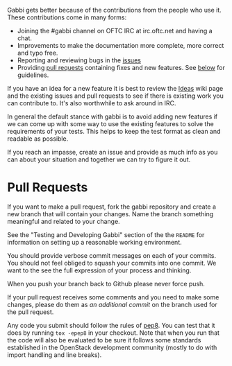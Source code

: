 
Gabbi gets better because of the contributions from the people who use
it. These contributions come in many forms:

* Joining the #gabbi channel on OFTC IRC at irc.oftc.net and
  having a chat.
* Improvements to make the documentation more complete, more correct
  and typo free.
* Reporting and reviewing bugs in the
  [issues](https://github.com/cdent/gabbi/issues)
* Providing [pull requests](https://github.com/cdent/gabbi/pulls)
  containing fixes and new features. See [below](#pull-requests) for
  guidelines.

If you have an idea for a new feature it is best to review the
[Ideas](https://github.com/cdent/gabbi/wiki/Ideas) wiki page and the
existing issues and pull requests to see if there is existing work you
can contribute to. It's also worthwhile to ask around in IRC.

In general the default stance with gabbi is to avoid adding new features
if we can come up with some way to use the existing features to solve
the requirements of your tests. This helps to keep the test format
as clean and readable as possible.

If you reach an impasse, create an issue and provide as much info as you
can about your situation and together we can try to figure it out.

# Pull Requests

If you want to make a pull request, fork the gabbi repository and create
a new branch that will contain your changes. Name the branch something
meaningful and related to your change.

See the "Testing and Developing Gabbi" section of the the `README` for
information on setting up a reasonable working environment.

You should provide verbose commit messages on each of your commits. You
should not feel obliged to squash your commits into one commit. We want
to the see the full expression of your process and thinking.

When you push your branch back to Github please never force push.

If your pull request receives some comments and you need to make some
changes, please do them as _an additional commit_ on the branch used for
the pull request.

Any code you submit should follow the rules of
[pep8](https://www.python.org/dev/peps/pep-0008/). You can test that
it does by running `tox -epep8` in your checkout. Note that when you
run that the code will also be evaluated to be sure it follows some
standards established in the OpenStack development community (mostly
to do with import handling and line breaks).
